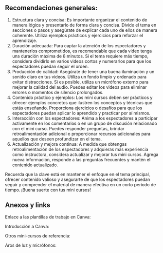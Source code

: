 ## Recomendaciones generales:

1. Estructura clara y concisa: Es importante organizar el contenido de manera lógica y presentarlo de forma clara y concisa. Divide el tema en secciones o pasos y asegúrate de explicar cada uno de ellos de manera coherente. Utiliza ejemplos prácticos y ejercicios para reforzar el aprendizaje.
2. Duración adecuada: Para captar la atención de los espectadores y mantenerlos comprometidos, es recomendable que cada video tenga una duración máxima de 8 minutos. Si el tema requiere más tiempo, considera dividirlo en varios videos cortos y numerarlos para que los espectadores puedan seguir el orden.
3. Producción de calidad: Asegúrate de tener una buena iluminación y un sonido claro en tus videos. Utiliza un fondo limpio y ordenado para evitar distracciones. Si es posible, utiliza un micrófono externo para mejorar la calidad del audio. Puedes editar los videos para eliminar errores o momentos de silencio prolongados.
4. Contenido práctico y ejemplos: Los mini cursos deben ser prácticos y ofrecer ejemplos concretos que ilustren los conceptos y técnicas que estás enseñando. Proporciona ejercicios o desafíos para que los espectadores puedan aplicar lo aprendido y practicar por sí mismos.
5. Interacción con los espectadores: Anima a los espectadores a participar activamente en los comentarios o en un grupo de discusión relacionado con el mini curso. Puedes responder preguntas, brindar retroalimentación adicional o proporcionar recursos adicionales para aquellos que deseen profundizar en el tema.
6. Actualización y mejora continua: A medida que obtengas retroalimentación de los espectadores y adquieras más experiencia como instructora, considera actualizar y mejorar tus mini cursos. Agrega nueva información, responde a las preguntas frecuentes y mantén el contenido actualizado.

Recuerda que la clave está en mantener el enfoque en el tema principal, ofrecer contenido valioso y asegurarte de que los espectadores puedan seguir y comprender el material de manera efectiva en un corto período de tiempo. ¡Buena suerte con tus mini cursos!


## Anexos y links

Enlace a las plantillas de trabajo en Canva: 

Introducción a Canva: 

Otros mini-cursos de referencia: 

Aros de luz y micrófonos: